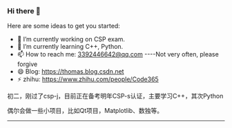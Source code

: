 ### Hi there 👋

Here are some ideas to get you started:

- 🔭 I’m currently working on CSP exam.
- 🌱 I’m currently learning C++, Python.
- 📫 How to reach me: 3392446642@qq.com ----Not very often, please forgive
- 😄 Blog: <https://thomas.blog.csdn.net>
- ⚡ zhihu: <https://www.zhihu.com/people/Code365>

初二，刚过了csp-j，目前正在备考明年CSP-s认证，主要学习C++，其次Python

偶尔会做一些小项目，比如Qt项目，Matplotlib、数独等。

---
